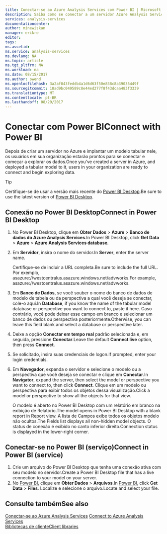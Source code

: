 ```yaml
---
title: Conectar-se ao Azure Analysis Services com Power BI | Microsoft Docs
description: Saiba como se conectar a um servidor Azure Analysis Services usando Power BI.
services: analysis-services
documentationcenter: 
author: minewiskan
manager: erikre
editor: 
tags: 
ms.assetid: 
ms.service: analysis-services
ms.devlang: NA
ms.topic: article
ms.tgt_pltfrm: NA
ms.workload: na
ms.date: 08/15/2017
ms.author: owend
ms.openlocfilehash: 3a2af043feddb4a1d6d63f50e838c8a39035449f
ms.sourcegitcommit: 18ad9bc049589c8e44ed277f8f43dcaa483f3339
ms.translationtype: MT
ms.contentlocale: pt-BR
ms.lasthandoff: 08/29/2017
---
```

# <a name="connect-with-power-bi"></a><span data-ttu-id="9e53c-103">Conectar com Power BI</span><span class="sxs-lookup"><span data-stu-id="9e53c-103">Connect with Power BI</span></span>

<span data-ttu-id="9e53c-104">Depois de criar um servidor no Azure e implantar um modelo tabular nele, os usuários em sua organização estarão prontos para se conectar e começar a explorar os dados.</span><span class="sxs-lookup"><span data-stu-id="9e53c-104">Once you've created a server in Azure, and deployed a tabular model to it, users in your organization are ready to connect and begin exploring data.</span></span> 

> [!TIP]
> <span data-ttu-id="9e53c-105">Certifique-se de usar a versão mais recente do [Power BI Desktop](https://powerbi.microsoft.com/desktop/).</span><span class="sxs-lookup"><span data-stu-id="9e53c-105">Be sure to use the latest version of [Power BI Desktop](https://powerbi.microsoft.com/desktop/).</span></span>
> 
> 
  
## <a name="connect-in-power-bi-desktop"></a><span data-ttu-id="9e53c-106">Conexão no Power BI Desktop</span><span class="sxs-lookup"><span data-stu-id="9e53c-106">Connect in Power BI Desktop</span></span>

1. <span data-ttu-id="9e53c-107">No Power BI Desktop, clique em **Obter Dados** > **Azure** > **Banco de dados do Azure Analysis Services**.</span><span class="sxs-lookup"><span data-stu-id="9e53c-107">In Power BI Desktop, click **Get Data** > **Azure** > **Azure Analysis Services database**.</span></span>

2. <span data-ttu-id="9e53c-108">Em **Servidor**, insira o nome do servidor.</span><span class="sxs-lookup"><span data-stu-id="9e53c-108">In **Server**, enter the server name.</span></span> 
    
    <span data-ttu-id="9e53c-109">Certifique-se de incluir a URL completa.</span><span class="sxs-lookup"><span data-stu-id="9e53c-109">Be sure to include the full URL.</span></span> <span data-ttu-id="9e53c-110">Por exemplo, asazure://westcentralus.asazure.windows.net/advworks.</span><span class="sxs-lookup"><span data-stu-id="9e53c-110">For example, asazure://westcentralus.asazure.windows.net/advworks.</span></span>

3. <span data-ttu-id="9e53c-111">Em **Banco de Dados**, se você souber o nome do banco de dados de modelo de tabela ou da perspectiva a qual você deseja se conectar, cole-o aqui.</span><span class="sxs-lookup"><span data-stu-id="9e53c-111">In **Database**, if you know the name of the tabular model database or perspective you want to connect to, paste it here.</span></span> <span data-ttu-id="9e53c-112">Caso contrário, você pode deixar esse campo em branco e selecionar um banco de dados ou perspectiva posteriormente.</span><span class="sxs-lookup"><span data-stu-id="9e53c-112">Otherwise, you can leave this field blank and select a database or perspective later.</span></span>

4. <span data-ttu-id="9e53c-113">Deixe a opção **Conectar em tempo real** padrão selecionada e, em seguida, pressione **Conectar**.</span><span class="sxs-lookup"><span data-stu-id="9e53c-113">Leave the default **Connect live** option, then press **Connect**.</span></span> 

5. <span data-ttu-id="9e53c-114">Se solicitado, insira suas credenciais de logon.</span><span class="sxs-lookup"><span data-stu-id="9e53c-114">If prompted, enter your login credentials.</span></span> 

6. <span data-ttu-id="9e53c-115">Em **Navegador**, expanda o servidor e selecione o modelo ou a perspectiva que você deseja se conectar e clique em **Conectar**.</span><span class="sxs-lookup"><span data-stu-id="9e53c-115">In **Navigator**, expand the server, then select the model or perspective you want to connect to, then click **Connect**.</span></span> <span data-ttu-id="9e53c-116">Clique em um modelo ou perspectiva para exibir todos os objetos dessa visualização.</span><span class="sxs-lookup"><span data-stu-id="9e53c-116">Click  a model or perspective to show all the objects for that view.</span></span>

    <span data-ttu-id="9e53c-117">O modelo é aberto no Power BI Desktop com um relatório em branco na exibição de Relatório.</span><span class="sxs-lookup"><span data-stu-id="9e53c-117">The model opens in Power BI Desktop with a blank report in Report view.</span></span> <span data-ttu-id="9e53c-118">A lista de Campos exibe todos os objetos modelo não ocultos.</span><span class="sxs-lookup"><span data-stu-id="9e53c-118">The Fields list displays all non-hidden model objects.</span></span> <span data-ttu-id="9e53c-119">O status de conexão é exibido no canto inferior direito.</span><span class="sxs-lookup"><span data-stu-id="9e53c-119">Connection status is displayed in the lower-right corner.</span></span>

## <a name="connect-in-power-bi-service"></a><span data-ttu-id="9e53c-120">Conectar-se no Power BI (serviço)</span><span class="sxs-lookup"><span data-stu-id="9e53c-120">Connect in Power BI (service)</span></span>

1. <span data-ttu-id="9e53c-121">Crie um arquivo do Power BI Desktop que tenha uma conexão ativa com seu modelo no servidor.</span><span class="sxs-lookup"><span data-stu-id="9e53c-121">Create a Power BI Desktop file that has a live connection to your model on your server.</span></span>
2. <span data-ttu-id="9e53c-122">No [Power BI](https://powerbi.microsoft.com), clique em **Obter Dados** > **Arquivos**.</span><span class="sxs-lookup"><span data-stu-id="9e53c-122">In [Power BI](https://powerbi.microsoft.com), click **Get Data** > **Files**.</span></span> <span data-ttu-id="9e53c-123">Localize e selecione o arquivo.</span><span class="sxs-lookup"><span data-stu-id="9e53c-123">Locate and select your file.</span></span>



## <a name="see-also"></a><span data-ttu-id="9e53c-124">Consulte também</span><span class="sxs-lookup"><span data-stu-id="9e53c-124">See also</span></span>
<span data-ttu-id="9e53c-125">[Conectar-se ao Azure Analysis Services](analysis-services-connect.md) </span><span class="sxs-lookup"><span data-stu-id="9e53c-125">[Connect to Azure Analysis Services](analysis-services-connect.md) </span></span>  
[<span data-ttu-id="9e53c-126">Bibliotecas de cliente</span><span class="sxs-lookup"><span data-stu-id="9e53c-126">Client libraries</span></span>](analysis-services-data-providers.md)

